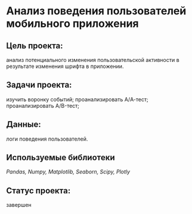 # Анализ поведения пользователей мобильного приложения

## Цель проекта:
анализ потенциального изменения пользовательской активности в результате изменения шрифта в приложении.

## Задачи проекта: 
 изучить воронку событий; проанализировать A/А-тест; проанализировать A/B-тест;

## Данные: 
логи поведения пользователей.

## Используемые библиотеки
*Pandas, Numpy, Matplotlib, Seaborn, Scipy, Plotly*

## Статус проекта: 
завершен
